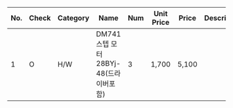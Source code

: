 No.	|	Check	|	Category	|	Name	|	Num	|	Unit Price	|	 Price 	|	Description	|	Seller	|	Link fo shopping
---	|	---	|	---	|	---	|	---	|	---	|	---	|	---	|	---	|	---
1	|	O	|	H/W	|	DM741 스텝 모터 28BYj-48(드라이버포함)	|	3	|	 1,700 	|	 5,100 	|		|	11번가(비앤씨0)	|	http://www.11st.co.kr/product/SellerProductDetail.tmall?method=getSellerProductDetail&prdNo=2351295952&gclid=Cj0KCQjw9pDpBRCkARIsAOzRzitsGxphuepOyixfBlgV6_ck1kU-4FfmzwDAgxnjbUdyUHz7sJZC8vYaArrMEALw_wcB&utm_term=&utm_campaign=%B1%B8%B1%DB%BC%EE%C7%CEPC+%C3%DF%B0%A1%C0%DB%BE%F7&utm_source=%B1%B8%B1%DB_PC_S_%BC%EE%C7%CE&utm_medium=%B0%CB%BB%F6

